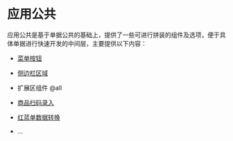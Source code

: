 # 应用公共

应用公共是基于单据公共的基础上，提供了一些可进行拼装的组件及选项，便于具体单据进行快速开发的中间层，主要提供以下内容：

* [菜单按钮](/ying-yong-gong-gong/cai-dan-an-niu.md)

* [侧边栏区域](/ying-yong-gong-gong/ce-bian-lan-qu-yu.md)

* 扩展区组件 @all

* [商品扫码录入](/ying-yong-gong-gong/sao-ma-lu-ru.md)

* [红蓝单数据转换](/ying-yong-gong-gong/hong-lan-dan-shu-ju-zhuan-huan.md)

* ...



